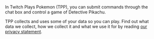 In Twitch Plays Pokemon (TPP), you can submit commands through the chat box and control a game of Detective Pikachu.

TPP collects and uses some of your data so you can play.  Find out what data we collect, how we collect it and what we use it for by reading [our privacy statement](https://github.com/TwitchPlaysPokemon/tpp-streamdocs/blob/master/privacy/privacy-statement.md).